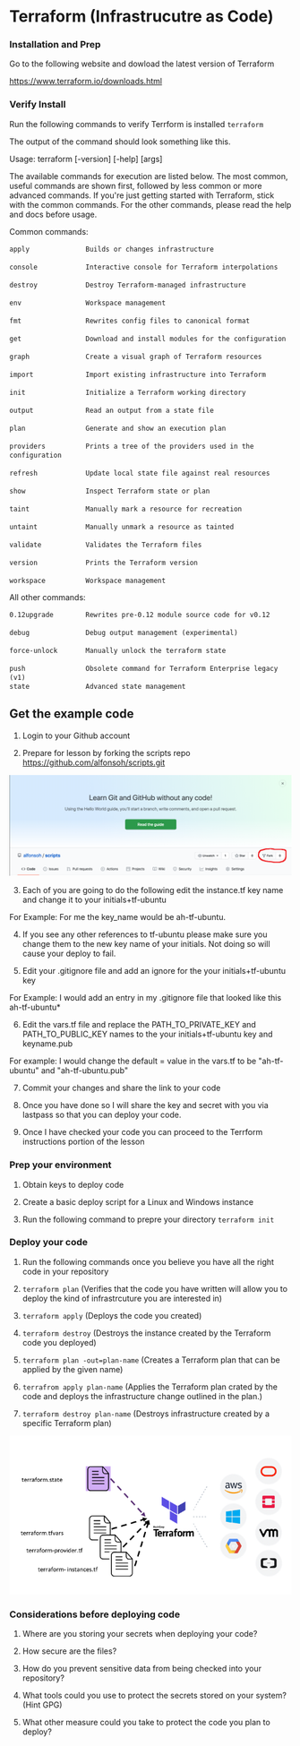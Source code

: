 # Terraform (Infrastrucutre as Code)

### Installation and Prep

Go to the following website and dowload the latest version of Terraform

https://www.terraform.io/downloads.html

### Verify Install

Run the following commands to verify Terrform is installed `terraform`

The output of the command should look something like this.

Usage: terraform [-version] [-help] <command> [args]

The available commands for execution are listed below.
The most common, useful commands are shown first, followed by
less common or more advanced commands. If you're just getting
started with Terraform, stick with the common commands. For the
other commands, please read the help and docs before usage.

Common commands:

    apply              Builds or changes infrastructure

    console            Interactive console for Terraform interpolations

    destroy            Destroy Terraform-managed infrastructure

    env                Workspace management

    fmt                Rewrites config files to canonical format

    get                Download and install modules for the configuration

    graph              Create a visual graph of Terraform resources

    import             Import existing infrastructure into Terraform

    init               Initialize a Terraform working directory

    output             Read an output from a state file

    plan               Generate and show an execution plan

    providers          Prints a tree of the providers used in the configuration

    refresh            Update local state file against real resources

    show               Inspect Terraform state or plan

    taint              Manually mark a resource for recreation

    untaint            Manually unmark a resource as tainted

    validate           Validates the Terraform files

    version            Prints the Terraform version

    workspace          Workspace management

All other commands:

    0.12upgrade        Rewrites pre-0.12 module source code for v0.12

    debug              Debug output management (experimental)

    force-unlock       Manually unlock the terraform state

    push               Obsolete command for Terraform Enterprise legacy (v1)
    state              Advanced state management

## Get the example code

1. Login to your Github account

2. Prepare for lesson by forking the scripts repo https://github.com/alfonsoh/scripts.git

![Github](github-fork.png)

3. Each of you are going to do the following edit the instance.tf key name and change it to your initials+tf-ubuntu

For Example: For me the key_name would be ah-tf-ubuntu.

4. If you see any other references to tf-ubuntu please make sure you change them to the new key name of your initials. Not doing so will cause your deploy to fail.

5. Edit your .gitignore file and add an ignore for the your initials+tf-ubuntu key

For Example: I would add an entry in my .gitignore file that looked like this ah-tf-ubuntu*

6. Edit the vars.tf file and replace the PATH_TO_PRIVATE_KEY and PATH_TO_PUBLIC_KEY names to the your initials+tf-ubuntu key and keyname.pub

For example: I would change the default = value in the vars.tf to be "ah-tf-ubuntu" and "ah-tf-ubuntu.pub"

7. Commit your changes and share the link to your code

8. Once you have done so I will share the key and secret with you via lastpass so that you can deploy your code.

9. Once I have checked your code you can proceed to the Terrform instructions portion of the lesson


### Prep your environment

1. Obtain keys to deploy code

2. Create a basic deploy script for a Linux and Windows instance

3. Run the following command to prepre your directory `terraform init`

### Deploy your code

1. Run the following commands once you believe you have all the right code in your repository

2. `terraform plan` (Verifies that the code you have written will allow you to deploy the kind of infrastrcuture you are interested in)

3. `terraform apply` (Deploys the code you created)

4. `terraform destroy` (Destroys the instance created by the Terraform code you deployed)

5. `terraform plan -out=plan-name` (Creates a Terraform plan that can be applied by the given name)

6. `terrafrom apply plan-name` (Applies the Terraform plan crated by the code and deploys the infrastructure change outlined in the plan.)

7. `terraform destroy plan-name` (Destroys infrastructure created by a specific Terraform plan)

![Terraform](terraform.png)

### Considerations before deploying code

1. Where are you storing your secrets when deploying your code?

2. How secure are the files?

3. How do you prevent sensitive data from being checked into your repository?

4. What tools could you use to protect the secrets stored on your system? (Hint GPG)

5. What other measure could you take to protect the code you plan to deploy?
